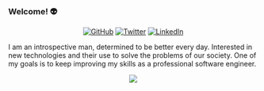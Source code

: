 ### Welcome! 👽

<p align="center">
	<a href="https://github.com/josedejesusamaya"><img src="https://img.shields.io/github/followers/josedejesusamaya.svg?label=GitHub&style=social" alt="GitHub"></a>
	<a href="https://twitter.com/im_DevPp"><img src="https://img.shields.io/twitter/follow/im_DevPp?label=Twitter&style=social" alt="Twitter"></a>
	<a href="https://www.linkedin.com/in/josedejesusamaya"><img src="https://img.shields.io/badge/LinkedIn--_.svg?style=social&logo=linkedin" alt="LinkedIn"></a>
</p>

I am an introspective man, determined to be better every day. Interested in new technologies and their use to solve the problems of our society. One of my goals is to keep improving my skills as a professional software engineer.


<p align="center">
  <img alig src="https://github-readme-stats.vercel.app/api/top-langs/?username=josedejesusAmaya&layout=compact" />
</p>
